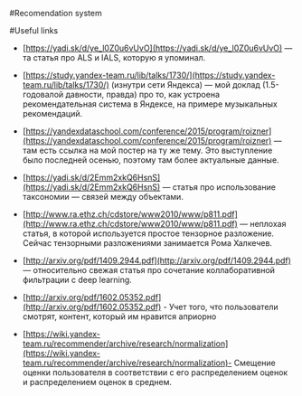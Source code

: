 #Recomendation system

#Useful links
 * [https://yadi.sk/d/ye_l0Z0u6vUvO](https://yadi.sk/d/ye_l0Z0u6vUvO) — та статья про ALS и IALS, которую я упоминал.
 * [https://study.yandex-team.ru/lib/talks/1730/](https://study.yandex-team.ru/lib/talks/1730/) (изнутри сети Яндекса) — мой доклад (1.5-годовалой давности, правда) про то, как устроена рекомендательная система в Яндексе, на примере музыкальных рекомендаций.
 * [https://yandexdataschool.com/conference/2015/program/roizner](https://yandexdataschool.com/conference/2015/program/roizner) — там есть ссылка на мой постер на ту же тему. Это выступление было последней осенью, поэтому там более актуальные данные.
 
 * [https://yadi.sk/d/2Emm2xkQ6HsnS](https://yadi.sk/d/2Emm2xkQ6HsnS) — статья про использование таксономии — связей между объектами.
 * [http://www.ra.ethz.ch/cdstore/www2010/www/p811.pdf](http://www.ra.ethz.ch/cdstore/www2010/www/p811.pdf) — неплохая статья, в которой используется простое тензорное разложение. Сейчас тензорными разложениями занимается Рома Халкечев.
 * [http://arxiv.org/pdf/1409.2944.pdf](http://arxiv.org/pdf/1409.2944.pdf) — относительно свежая статья про сочетание коллаборативной фильтрации с deep learning.
 * [http://arxiv.org/pdf/1602.05352.pdf](http://arxiv.org/pdf/1602.05352.pdf) - Учет того, что пользователи смотрят, контент, который им нравится априорно
 * [https://wiki.yandex-team.ru/recommender/archive/research/normalization](https://wiki.yandex-team.ru/recommender/archive/research/normalization)- Смещение оценки пользователя в соответствии с его распределением оценок и распределением оценок в среднем.


